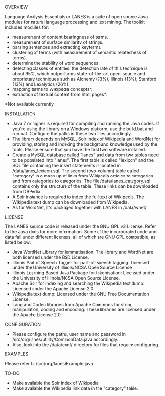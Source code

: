 OVERVIEW

Language Analysis Essentials or LANES is a suite of open source Java modules for natural language processing and text mining. The toolkit includes modules for:

- measurement of content bearingness of terms.
- measurement of surface similarity of strings.
- parsing sentences and extracting keyterms.
- clustering of terms (with measurement of semantic relatedness of terms).
- determine the stability of word sequences.
- detecting classes of entities. the detection rate of this technique is about 95%, which outperforms state-of-the-art open-source and proprietary techniques such as Alchemy (73%), Illinois (13%), Stanford (13%) and Lexalytics (26%).
- mapping terms to Wikipedia concepts*.
- extraction of textual content from html pages*.
 
 *Not available currently
 
 
INSTALLATION

- Java 7 or higher is required for compiling and running the Java codes. If you're using the library on a Windows platform, use the build.bat and run.bat. Configure the paths in these two files accordingly.
- The library depends on MySQL, Solr index of Wikipedia and WordNet for providing, storing and indexing the background knowledge used by the tools. Please ensure that you have the first two software installed.
- Create a MySQL database called "lanes" and data from two tables need to be populated into "lanes". The first table is called "lexicon" and the SQL file containing the insert  statements is located in /data/lanes_lexicon.sql. The second (two-column) table called "category" is a mash up of links from Wikipedia articles to categories and from categories to categories. The file /data/lanes_category.sql contains only the structure of the table. These links can be downloaded from DBPedia.
- A Solr instance is required to index the full text of Wikipedia. The Wikipedia text dump can be downloaded from Wikipedia.
- As for WordNet, it's packaged together with LANES in /data/wnet/


LICENSE

The LANES source code is released under the GNU GPL v3 License. Refer to the Java docs for more information. Some of the incorporated code and data fall under different licenses, all of which are GNU GPL compatible, as listed below:

- Java WordNet Library for lemmatisation: The library and WordNet are both licensed under the BSD License.
- Illinois Part of Speech Tagger for part-of-speech tagging: Licensed under the University of Illinois/NCSA Open Source License.
- Illinois Learning Based Java Package for tokenisation: Licensed under the University of Illinois/NCSA Open Source License.
- Apache Solr for indexing and searching the Wikipedia text dump: Licensed under the Apache License 2.0.
- Wikipedia text dump: Licensed under the GNU Free Documentation License.
- Lang and Codec libraries from Apache Commons for string manipulation, coding and encoding: These libraries are licensed under the Apache License 2.0.


CONFIGURATION

- Please configure the paths, user name and password in /src/org/lanes/utility/CommonData.java accordingly.
- Also, look into the /data/conf/ directory for files that require configuring.


EXAMPLES

Please refer to /src/org/lanes/Example.java


TO-DO

- Make available the Solr index of Wikipedia
- Make available the Wikipedia link data in the "category" table.
